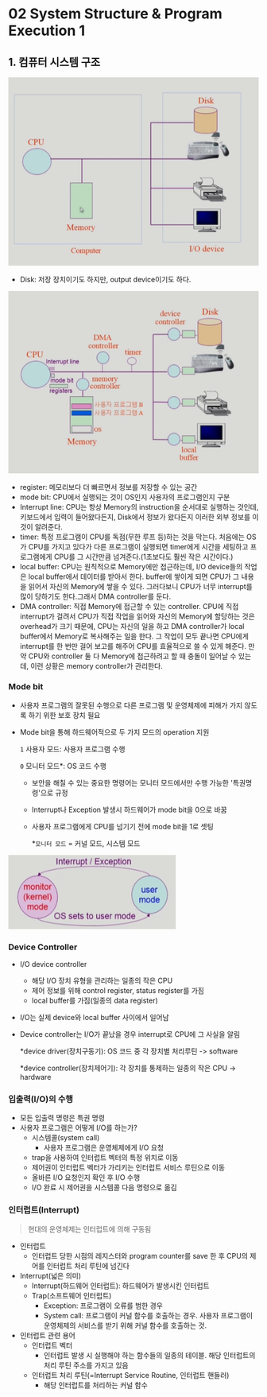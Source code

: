 # 02 System Structure & Program Execution 1

## 1. 컴퓨터 시스템 구조

![image-20220621140240754](02%20System%20Structure%20&%20Program%20Execution%201.assets/image-20220621140240754.png)

- Disk: 저장 장치이기도 하지만, output device이기도 하다.



![image-20220621140509819](02%20System%20Structure%20&%20Program%20Execution%201.assets/image-20220621140509819.png)

- register: 메모리보다 더 빠르면서 정보를 저장할 수 있는 공간
- mode bit: CPU에서 실행되는 것이 OS인지 사용자의 프로그램인지 구분
- Interrupt line: CPU는 항상 Memory의 instruction을 순서대로 실행하는 것인데, 키보드에서 입력이 들어왔다든지, Disk에서 정보가 왔다든지 이러한 외부 정보를 이것이 알려준다. 
- timer: 특정 프로그램이 CPU를 독점(무한 루프 등)하는 것을 막는다. 처음에는 OS가 CPU를 가지고 있다가 다른 프로그램이 실행되면 timer에게 시간을 세팅하고 프로그램에게 CPU를 그 시간만큼 넘겨준다.(1초보다도 훨씬 작은 시간이다.)
- local buffer: CPU는 원칙적으로 Memory에만 접근하는데, I/O device들의 작업은 local buffer에서 데이터를 받아서 한다. buffer에 쌓이게 되면 CPU가 그 내용을 읽어서 자신의 Memory에 쌓을 수 있다. 그러다보니 CPU가 너무 interrupt를 많이 당하기도 한다.그래서 DMA controller를 둔다.
- DMA controller: 직접 Memory에 접근할 수 있는 controller. CPU에 직접 interrupt가 걸려서 CPU가 직접 작업을 읽어와 자신의 Memory에 할당하는 것은 overhead가 크기 때문에, CPU는 자신의 일을 하고 DMA controller가 local buffer에서 Memory로 복사해주는 일을 한다. 그 작업이 모두 끝나면 CPU에게 interrupt를 한 번만 걸어 보고를 해주어 CPU를 효율적으로 쓸 수 있게 해준다. 만약 CPU와 controller 둘 다 Memory에 접근하려고 할 때 충돌이 일어날 수 있는데, 이런 상황은 memory controller가 관리한다. 



### Mode bit

- 사용자 프로그램의 잘못된 수행으로 다른 프로그램 및 운영체제에 피해가 가지 않도록 하기 위한 보호 장치 필요

- Mode bit을 통해 하드웨어적으로 두 가지 모드의 operation 지원

  `1` 사용자 모드: 사용자 프로그램 수행

  `0` 모니터 모드*: OS 코드 수행

  - 보안을 해칠 수 있는 중요한 명령어는 모니터 모드에서만 수행 가능한 '특권명령'으로 규정

  - Interrupt나 Exception 발생시 하드웨어가 mode bit을 0으로 바꿈

  - 사용자 프로그램에게 CPU를 넘기기 전에 mode bit을 1로 셋팅

    *`모니터 모드` = 커널 모드, 시스템 모드

![image-20220621153159962](02%20System%20Structure%20&%20Program%20Execution%201.assets/image-20220621153159962.png)



### Device Controller

- I/O device controller

  - 해당 I/O 장치 유형을 관리하는 일종의 작은 CPU
  - 제어 정보를 위해 control register, status register를 가짐
  - local buffer를 가짐(일종의 data register)

- I/O는 실제 device와 local buffer 사이에서 일어남

- Device controller는 I/O가 끝났을 경우 interrupt로 CPU에 그 사실을 알림

  *device driver(장치구동기): OS 코드 중 각 장치별 처리루틴 -> software

  *device controller(장치제어기): 각 장치를 통제하는 일종의 작은 CPU -> hardware



### 입출력(I/O)의 수행

- 모든 입출력 명령은 특권 명령
- 사용자 프로그램은 어떻게 I/O를 하는가?
  - 시스템콜(system call)
    - 사용자 프로그램은 운영체제에게 I/O 요청
  - trap을 사용하여 인터럽트 벡터의 특정 위치로 이동
  - 제어권이 인터럽트 벡터가 가리키는 인터럽트 서비스 루틴으로 이동
  - 올바른 I/O 요청인지 확인 후 I/O 수행
  - I/O 완료 시 제어권을 시스템콜 다음 명령으로 옮김



### 인터럽트(Interrupt)

> 현대의 운영체제는 인터럽트에 의해 구동됨

- 인터럽트
  - 인터럽트 당한 시점의 레지스터와 program counter를 save 한 후 CPU의 제어를 인터럽트 처리 루틴에 넘긴다
- Interrupt(넓은 의미)
  - Interrupt(하드웨어 인터럽트): 하드웨어가 발생시킨 인터럽트
  - Trap(소프트웨어 인터럽트)
    - Exception: 프로그램이 오류를 범한 경우
    - System call: 프로그램이 커널 함수를 호출하는 경우. 사용자 프로그램이 운영체제의 서비스를 받기 위해 커널 함수를 호출하는 것.
- 인터럽트 관련 용어
  - 인터럽트 벡터
    - 인터럽트 발생 시 실행해야 하는 함수들의 일종의 테이블. 해당 인터럽트의 처리 루틴 주소를 가지고 있음
  - 인터럽트 처리 루틴(=Interrupt Service Routine, 인터럽트 핸들러)
    - 해당 인터럽트를 처리하는 커널 함수